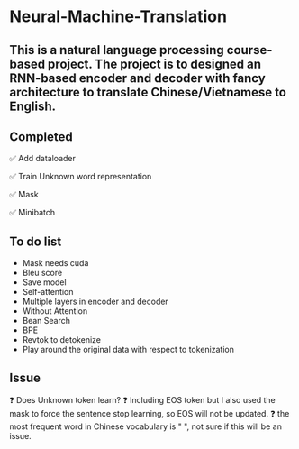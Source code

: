 # Neural-Machine-Translation
## This is a natural language processing course-based project. The project is to designed an RNN-based encoder and decoder with fancy architecture to translate Chinese/Vietnamese to English.

## Completed
:white_check_mark: Add dataloader

:white_check_mark: Train Unknown word representation

:white_check_mark: Mask

:white_check_mark: Minibatch

## To do list

* Mask needs cuda
* Bleu score
* Save model
* Self-attention
* Multiple layers in encoder and decoder
* Without Attention
* Bean Search
* BPE
* Revtok to detokenize
* Play around the original data with respect to tokenization


## Issue 

:question: Does Unknown token learn?
:question: Including EOS token but I also used the mask to force the sentence stop learning, so EOS will not be updated.
:question: the most frequent word in Chinese vocabulary is " ", not sure if this will be an issue.
